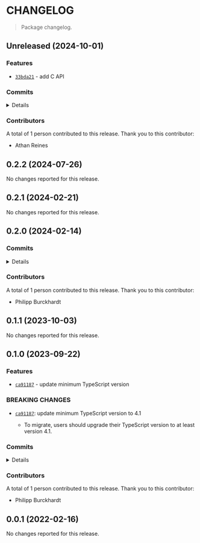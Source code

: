 # CHANGELOG

> Package changelog.

<section class="release" id="unreleased">

## Unreleased (2024-10-01)

<section class="features">

### Features

-   [`33bda21`](https://github.com/stdlib-js/stdlib/commit/33bda211ab94674737e60da4113c7d5f15661934) - add C API

</section>

<!-- /.features -->

<section class="commits">

### Commits

<details>

-   [`33bda21`](https://github.com/stdlib-js/stdlib/commit/33bda211ab94674737e60da4113c7d5f15661934) - **feat:** add C API _(by Athan Reines)_

</details>

</section>

<!-- /.commits -->

<section class="contributors">

### Contributors

A total of 1 person contributed to this release. Thank you to this contributor:

-   Athan Reines

</section>

<!-- /.contributors -->

</section>

<!-- /.release -->

<section class="release" id="v0.2.2">

## 0.2.2 (2024-07-26)

No changes reported for this release.

</section>

<!-- /.release -->

<section class="release" id="v0.2.1">

## 0.2.1 (2024-02-21)

No changes reported for this release.

</section>

<!-- /.release -->

<section class="release" id="v0.2.0">

## 0.2.0 (2024-02-14)

<section class="commits">

### Commits

<details>

-   [`f9c75ce`](https://github.com/stdlib-js/stdlib/commit/f9c75ce726ed4e5fade8622315bb98094dad8561) - **build:** remove tslint directives _(by Philipp Burckhardt)_

</details>

</section>

<!-- /.commits -->

<section class="contributors">

### Contributors

A total of 1 person contributed to this release. Thank you to this contributor:

-   Philipp Burckhardt

</section>

<!-- /.contributors -->

</section>

<!-- /.release -->

<section class="release" id="v0.1.1">

## 0.1.1 (2023-10-03)

No changes reported for this release.

</section>

<!-- /.release -->

<section class="release" id="v0.1.0">

## 0.1.0 (2023-09-22)

<section class="features">

### Features

-   [`ca91187`](https://github.com/stdlib-js/stdlib/commit/ca9118749c1e8f3ad1f722ef69e3dc602e57b6c7) - update minimum TypeScript version

</section>

<!-- /.features -->

<section class="breaking-changes">

### BREAKING CHANGES

-   [`ca91187`](https://github.com/stdlib-js/stdlib/commit/ca9118749c1e8f3ad1f722ef69e3dc602e57b6c7): update minimum TypeScript version to 4.1

    -   To migrate, users should upgrade their TypeScript version to at least version 4.1.

</section>

<!-- /.breaking-changes -->

<section class="commits">

### Commits

<details>

-   [`ca91187`](https://github.com/stdlib-js/stdlib/commit/ca9118749c1e8f3ad1f722ef69e3dc602e57b6c7) - **feat:** update minimum TypeScript version _(by Philipp Burckhardt)_

</details>

</section>

<!-- /.commits -->

<section class="contributors">

### Contributors

A total of 1 person contributed to this release. Thank you to this contributor:

-   Philipp Burckhardt

</section>

<!-- /.contributors -->

</section>

<!-- /.release -->

<section class="release" id="v0.0.1">

## 0.0.1 (2022-02-16)

No changes reported for this release.

</section>

<!-- /.release -->


